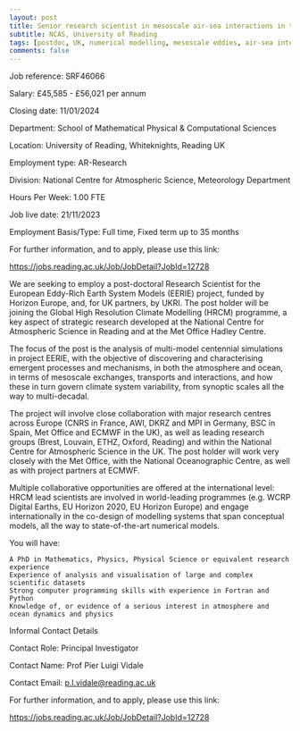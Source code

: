 ```yaml
---
layout: post
title: Senior research scientist in mesoscale air-sea interactions in the EERIE Project (Reading, UK)
subtitle: NCAS, University of Reading
tags: [postdoc, UK, numerical modelling, mesoscale eddies, air-sea interactions, climate variability]
comments: false
---
```

Job reference: SRF46066 

Salary: £45,585 - £56,021 per annum 

Closing date: 11/01/2024 

Department: School of Mathematical Physical & Computational Sciences 

Location: University of Reading, Whiteknights, Reading UK 

Employment type: AR-Research 

Division: National Centre for Atmospheric Science, Meteorology Department 

Hours Per Week: 1.00 FTE 

Job live date: 21/11/2023 

Employment Basis/Type: Full time, Fixed term up to 35 months 

For further information, and to apply, please use this link: 

https://jobs.reading.ac.uk/Job/JobDetail?JobId=12728 

We are seeking to employ a post-doctoral Research Scientist for the European Eddy-Rich Earth System Models (EERIE) project, funded by Horizon Europe, and, for UK partners, by UKRI. The post holder will be joining the Global High Resolution Climate Modelling (HRCM) programme, a key aspect of strategic research developed at the National Centre for Atmospheric Science in Reading and at the Met Office Hadley Centre. 

The focus of the post is the analysis of multi-model centennial simulations in project EERIE, with the objective of discovering and characterising emergent processes and mechanisms, in both the atmosphere and ocean, in terms of mesoscale exchanges, transports and interactions, and how these in turn govern climate system variability, from synoptic scales all the way to multi-decadal. 

The project will involve close collaboration with major research centres across Europe (CNRS in France, AWI, DKRZ and MPI in Germany, BSC in Spain, Met Office and ECMWF in the UK), as well as leading research groups (Brest, Louvain, ETHZ, Oxford, Reading) and within the National Centre for Atmospheric Science in the UK. The post holder will work very closely with the Met Office, with the National Oceanographic Centre, as well as with project partners at ECMWF. 

Multiple collaborative opportunities are offered at the international level: HRCM lead scientists are involved in world-leading programmes (e.g. WCRP Digital Earths, EU Horizon 2020, EU Horizon Europe) and engage internationally in the co-design of modelling systems that span conceptual models, all the way to state-of-the-art numerical models. 

You will have: 

    A PhD in Mathematics, Physics, Physical Science or equivalent research experience 
    Experience of analysis and visualisation of large and complex scientific datasets 
    Strong computer programming skills with experience in Fortran and Python 
    Knowledge of, or evidence of a serious interest in atmosphere and ocean dynamics and physics 

Informal Contact Details 

Contact Role: Principal Investigator 

Contact Name: Prof Pier Luigi Vidale 

Contact Email: p.l.vidale@reading.ac.uk 

For further information, and to apply, please use this link: 

https://jobs.reading.ac.uk/Job/JobDetail?JobId=12728 
